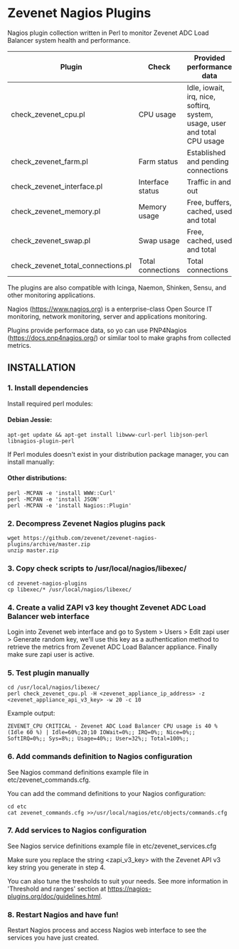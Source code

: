 # Zevenet Nagios Plugins

Nagios plugin collection written in Perl to monitor Zevenet ADC Load Balancer system health and performance.



| Plugin                             | Check             | Provided performance data                                                  |
| ---------------------------------- | ----------------- | ---------------------------------------------------------------------------|
| check_zevenet_cpu.pl               | CPU usage         | Idle, iowait, irq, nice, softirq, system, usage, user and total CPU usage  |
| check_zevenet_farm.pl              | Farm status       | Established and pending connections                                        | 
| check_zevenet_interface.pl         | Interface status  | Traffic in and out                                                         |            
| check_zevenet_memory.pl            | Memory usage      | Free, buffers, cached, used and total                                      |
| check_zevenet_swap.pl              | Swap usage        | Free, cached, used and total                                               |
| check_zevenet_total_connections.pl | Total connections | Total connections                                                          |


The plugins are also compatible with Icinga, Naemon, Shinken, Sensu, and other monitoring applications.

Nagios (https://www.nagios.org) is a enterprise-class Open Source IT monitoring, network monitoring, server and applications monitoring.  

Plugins provide performace data, so yo can use PNP4Nagios (https://docs.pnp4nagios.org/) or similar tool to make graphs from 
collected metrics.


## INSTALLATION

### 1. Install dependencies

Install required perl modules:

#### Debian Jessie:

```
apt-get update && apt-get install libwww-curl-perl libjson-perl libnagios-plugin-perl
```

If Perl modules doesn't exist in your distribution package manager, you can install manually:

#### Other distributions:

```
perl -MCPAN -e 'install WWW::Curl'
perl -MCPAN -e 'install JSON'
perl -MCPAN -e 'install Nagios::Plugin'  
```


### 2. Decompress Zevenet Nagios plugins pack

```
wget https://github.com/zevenet/zevenet-nagios-plugins/archive/master.zip 
unzip master.zip
```

### 3. Copy check scripts to /usr/local/nagios/libexec/

```
cd zevenet-nagios-plugins
cp libexec/* /usr/local/nagios/libexec/
```

### 4. Create a valid ZAPI v3 key thought Zevenet ADC Load Balancer web interface

Login into Zevenet web interface and go to System > Users > Edit zapi user > Generate random key, we'll use this key as a authentication method to retrieve the metrics from Zevenet ADC Load Balancer appliance.  Finally make sure zapi user is active.


### 5. Test plugin manually

```
cd /usr/local/nagios/libexec/
perl check_zevenet_cpu.pl -H <zevenet_appliance_ip_address> -z <zevenet_appliance_api_v3_key> -w 20 -c 10
```
Example output:

```
ZEVENET_CPU CRITICAL - Zevenet ADC Load Balancer CPU usage is 40 % (Idle 60 %) | Idle=60%;20;10 IOWait=0%;; IRQ=0%;; Nice=0%;; SoftIRQ=0%;; Sys=8%;; Usage=40%;; User=32%;; Total=100%;;
```

### 6. Add commands definition to Nagios configuration

See Nagios command definitions example file in etc/zevenet_commands.cfg.

You can add the command definitions to your Nagios configuration:

```
cd etc
cat zevenet_commands.cfg >>/usr/local/nagios/etc/objects/commands.cfg
```

### 7. Add services to Nagios configuration

See Nagios service definitions example file in etc/zevenet_services.cfg

Make sure you replace the string <zapi_v3_key> with the Zevenet API v3 key string you generate in step 4.

You can also tune the tresholds to suit your needs. See more information in 'Threshold and ranges' section at https://nagios-plugins.org/doc/guidelines.html.


### 8. Restart Nagios and have fun!

Restart Nagios process and access Nagios web interface to see the services you have just created.
 
